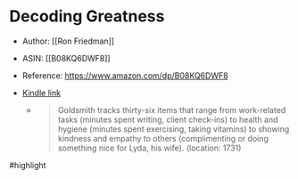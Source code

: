 # Decoding Greatness

* Author: [[Ron Friedman]]
* ASIN: [[B08KQ6DWF8]]
* Reference: https://www.amazon.com/dp/B08KQ6DWF8
* [Kindle link](kindle://book?action=open&asin=B08KQ6DWF8)


  - > Goldsmith tracks thirty-six items that range from work-related tasks (minutes spent writing, client check-ins) to health and hygiene (minutes spent exercising, taking vitamins) to showing kindness and empathy to others (complimenting or doing something nice for Lyda, his wife). (location: 1731)


#highlight